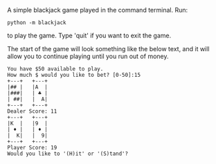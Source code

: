 A simple blackjack game played in the command terminal. Run:
```
python -m blackjack
```
to play the game. Type 'quit' if you want to exit the game.


The start of the game will look something like the below text, and it will allow you to continue playing until you run out of money.
```
You have $50 available to play.
How much $ would you like to bet? [0-50]:15
+---+   +---+
|## |   |A  |
|###|   | ♣ |
| ##|   |  A|
+---+   +---+
Dealer Score: 11
+---+   +---+
|K  |   |9  |
| ♦ |   | ♦ |
|  K|   |  9|
+---+   +---+
Player Score: 19
Would you like to '(H)it' or '(S)tand'?
```

